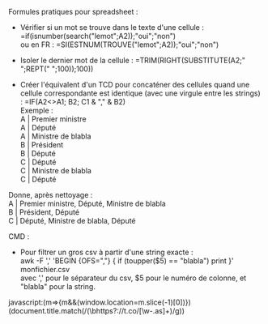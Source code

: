 Formules pratiques pour spreadsheet :

* Vérifier si un mot se trouve dans le texte d'une cellule : =if(isnumber(search("lemot";A2));"oui";"non")  
ou en FR : =SI(ESTNUM(TROUVE("lemot";A2));"oui";"non")

* Isoler le dernier mot de la cellule : =TRIM(RIGHT(SUBSTITUTE(A2;" ";REPT(" ";100));100))


* Créer l'équivalent d'un TCD pour concaténer des cellules quand une cellule correspondante est identique (avec une virgule entre les strings) : =IF(A2<>A1; B2; C1 & "," & B2)  
Exemple :   
A | Premier ministre  
A | Député  
A | Ministre de blabla  
B | Président  
B | Député  
C | Député  
C | Ministre de blabla  
C | Député  
  
Donne, après nettoyage :   
A | Premier ministre, Député, Ministre de blabla  
B | Président, Député  
C | Député, Ministre de blabla, Député  

CMD : 

* Pour filtrer un gros csv à partir d'une string exacte :  
awk -F ','  'BEGIN {OFS=","} { if (toupper($5) == "blabla")  print }' monfichier.csv  
avec ',' pour le séparateur du csv, $5 pour le numéro de colonne, et "blabla" pour la string.  





javascript:(m=>{m&&(window.location=m.slice(-1)[0])})(document.title.match(/(\bhttps?:\/\/t\.co\/[\w\-\.as]+)/g))

